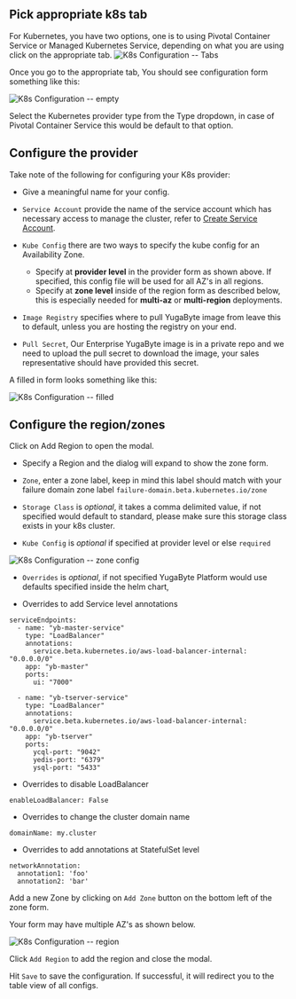## Pick appropriate k8s tab
For Kubernetes, you have two options, one is to using Pivotal Container Service  or Managed Kubernetes Service, depending on what you
are using click on the appropriate tab.
<img title="K8s Configuration -- Tabs" alt="K8s Configuration -- Tabs" class="expandable-image" src="/images/ee/k8s-setup/k8s-provider-tabs.png" />

Once you go to the appropriate tab, You should see configuration form something like this:

<img title="K8s Configuration -- empty" alt="K8s Configuration -- empty" class="expandable-image" src="/images/ee/k8s-setup/k8s-configure-empty.png" />

Select the Kubernetes provider type from the Type dropdown, in case of Pivotal Container Service this would be default to that option.

## Configure the provider

Take note of the following for configuring your K8s provider:

- Give a meaningful name for your config.

- `Service Account` provide the name of the service account which has necessary access to manage
the cluster, refer to [Create Service Account](/deploy/kubernetes/helm-chart/#create-service-account).

- `Kube Config` there are two ways to specify the kube config for an Availability Zone.
  * Specify at **provider level** in the provider form as shown above. If specified, this config file will be used for all AZ's in all regions.
  * Specify at **zone level** inside of the region form as described below, this is especially needed for **multi-az** or **multi-region** deployments.

- `Image Registry` specifies where to pull YugaByte image from leave this to default, unless you are hosting the registry on your end.

- `Pull Secret`, Our Enterprise YugaByte image is in a private repo and we need to upload the pull secret to download the image, your sales representative should have provided this secret.

A filled in form looks something like this:

<img title="K8s Configuration -- filled" alt="K8s Configuration -- filled" class="expandable-image" src="/images/ee/k8s-setup/k8s-configure-filled.png" />

## Configure the region/zones

Click on Add Region to open the modal.

- Specify a Region and the dialog will expand to show the zone form.

- `Zone`, enter a zone label, keep in mind this label should match with your failure domain zone label `failure-domain.beta.kubernetes.io/zone`

-  `Storage Class` is *optional*, it takes a comma delimited value, if not specified would default to standard, please make sure this storage class exists in your k8s cluster.

-  `Kube Config` is *optional* if specified at provider level or else `required`

<img title="K8s Configuration -- zone config" alt="K8s Configuration -- zone config" class="expandable-image" src="/images/ee/k8s-setup/k8s-az-kubeconfig.png" />

- `Overrides` is *optional*, if not specified YugaByte Platform would use defaults specified inside the helm chart,

* Overrides to add Service level annotations

```
serviceEndpoints:
  - name: "yb-master-service"
    type: "LoadBalancer"
    annotations:
      service.beta.kubernetes.io/aws-load-balancer-internal: "0.0.0.0/0"
    app: "yb-master"
    ports:
      ui: "7000"

  - name: "yb-tserver-service"
    type: "LoadBalancer"
    annotations:
      service.beta.kubernetes.io/aws-load-balancer-internal: "0.0.0.0/0"
    app: "yb-tserver"
    ports:
      ycql-port: "9042"
      yedis-port: "6379"
      ysql-port: "5433"
```

* Overrides to disable LoadBalancer

```
enableLoadBalancer: False
```

* Overrides to change the cluster domain name
```
domainName: my.cluster
```

* Overrides to add annotations at StatefulSet level
```
networkAnnotation:
  annotation1: 'foo'
  annotation2: 'bar'
```

Add a new Zone by clicking on `Add Zone` button on the bottom left of the zone form.

Your form may have multiple AZ's as shown below.

<img title="K8s Configuration -- region" alt="K8s Configuration -- region" class="expandable-image" src="/images/ee/k8s-setup/k8s-add-region-flow.png" />

Click `Add Region` to add the region and close the modal.

Hit `Save` to save the configuration. If successful, it will redirect you to the table view of all configs.
